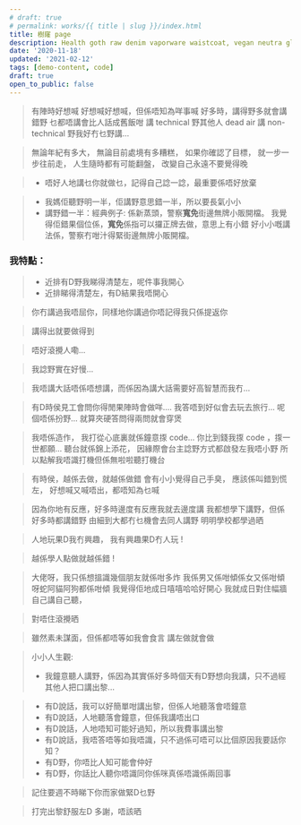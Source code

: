 ```yaml
---
# draft: true
# permalink: works/{{ title | slug }}/index.html
title: 樹窿 page
description: Health goth raw denim vaporware waistcoat, vegan neutra glossier. Cronut chartreuse tbh meh schlitz. Snackwave lumbersexual pinterest narwhal.
date: '2020-11-18'
updated: '2021-02-12'
tags: [demo-content, code]
draft: true
open_to_public: false
---
```


> 有陣時好想喊
> 好想喊好想喊，但係唔知為咩事喊
> 好多時，講得野多就會講錯野
> 乜都唔講會比人話成舊飯咁
> 講 technical 野其他人 dead air
> 講 non-technical 野我好冇乜野講...

> 無論年紀有多大，
> 無論目前處境有多糟糕，
> 如果你確認了目標，
> 就一步一步往前走，
> 人生隨時都有可能翻盤，
> 改變自己永遠不要覺得晚

> - 唔好人地講乜你就做乜，記得自己諗一諗，最重要係唔好放棄

> - 我媽佢聽野明一半，佢講野意思錯一半，所以要長氣小小
> - 講野錯一半：經典例子:
>   係新蒸頭，警察**寬免**街邊無牌小販開檔。
>   我覺得佢錯果個位係，**寬免**係指可以攞正牌去做，意思上有小錯
>   好小小嘅講法係，警察冇咁汁得緊街邊無牌小販開檔。

### 我特點：

> - 近排有D野我睇得清楚左，呢件事我開心
> - 近排睇得清楚左，有D結果我唔開心

> 你冇講過我唔屈你，同樣地你講過你唔記得我只係提返你

> 講得出就要做得到

> 唔好滾攪人嘞...

> 我諗野實在好慢...

> 我唔講大話唔係唔想講，而係因為講大話需要好高智慧而我冇...

> 有D時侯見工會問你得閒果陣時會做咩....
> 我答唔到好似會去玩去旅行... 呢個唔係扮野...
> 就算夾硬答問得兩問就會穿煲

> 我唔係造作，
> 我打從心底裏就係鐘意揼 code...
> 你比到錢我揼 code ，揼一世都願...
> 聽台就係錦上添花，
> 因緣際會台主諗野方式都啟發左我唔小野
> 所以點解我唔識打機但係無啦啦聽打機台

> 有時侯，越係去做，就越係做錯
> 會有小小覺得自己手臭，
> 應該係叫錯到慌左，
> 好想喊又喊唔出，都唔知為乜喊

> 因為你地有反應，好多時邊度有反應我就去邊度講
> 我都想學下講野，但係好多時都講錯野
> 由細到大都冇乜機會去同人講野
> 明明學校都學過晒

> 人地玩果D我冇興趣，
> 我有興趣果D冇人玩 !

> 越係學人點做就越係錯 !

> 大佬呀，我只係想搵識幾個朋友就係咁多炸
> 我係男又係咁傾係女又係咁傾呀蛇阿貓阿狗都係咁傾
> 我覺得佢地成日嘻嘻哈哈好開心
> 我就成日對住幅牆自己講自己聽，

> 對唔住滾攪晒

> 雖然素未謀面，但係都唔等如我會食言
> 講左做就會做

> 小小人生觀:
>
> - 我鐘意聽人講野，係因為其實係好多時個天有D野想向我講，只不過經其他人把口講出黎...

> - 有D說話，我可以好簡單咁講出黎，但係人地聽落會唔鐘意
> - 有D說話，人地聽落會鐘意，但係我講唔出口
> - 有D說話，人地唔知可能好過知，所以我費事講出黎
> - 有D說話，我唔答唔等如我唔識，只不過係可唔可以比個原因我要話你知？
> - 有D野，你唔比人知可能會仲好
> - 有D野，你話比人聽你唔識同你係咪真係唔識係兩回事

> 記住要週不時睇下你而家做緊D乜野

> 打完出黎舒服左D
> 多謝，唔該晒
